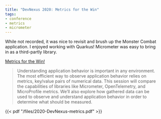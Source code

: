 ```yaml
---
title: "DevNexus 2020: Metrics for the Win"
tags:
- conference
- metrics
- micrometer
---
```


While not recorded, it was nice to revisit and brush up the Monster Combat application. I enjoyed working with Quarkus! Micrometer was easy to bring in as a third-partly library.

<!--more-->

[Metrics for the Win!](https://devnexus.com/archive/devnexus2020/presentations/4891/)

> Understanding application behavior is important in any environment. The most efficient way to observe application behavior relies on metrics, key/value pairs of numerical data. This session will compare the capabilities of libraries like Micrometer, OpenTelemetry, and MicroProfile metrics. We’ll also explore how gathered data can be used to observe and understand application behavior in order to determine what should be measured.

{{< pdf "/files/2020-DevNexus-metrics.pdf" >}}
